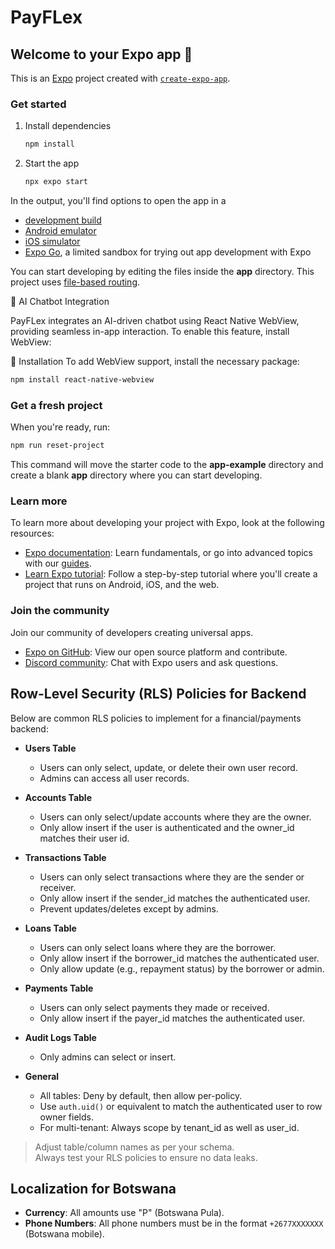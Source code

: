 # PayFLex

## Welcome to your Expo app 👋

This is an [Expo](https://expo.dev) project created with [`create-expo-app`](https://www.npmjs.com/package/create-expo-app).

### Get started

1. Install dependencies

   ```bash
   npm install
   ```

2. Start the app

   ```bash
   npx expo start
   ```

In the output, you'll find options to open the app in a

- [development build](https://docs.expo.dev/develop/development-builds/introduction/)
- [Android emulator](https://docs.expo.dev/workflow/android-studio-emulator/)
- [iOS simulator](https://docs.expo.dev/workflow/ios-simulator/)
- [Expo Go](https://expo.dev/go), a limited sandbox for trying out app development with Expo

You can start developing by editing the files inside the **app** directory. This project uses [file-based routing](https://docs.expo.dev/router/introduction).

💬 AI Chatbot Integration

PayFLex integrates an AI-driven chatbot using React Native WebView, providing seamless in-app interaction. To enable this feature, install WebView:

🚀 Installation
To add WebView support, install the necessary package:

```bash
npm install react-native-webview
```

### Get a fresh project

When you're ready, run:

```bash
npm run reset-project
```

This command will move the starter code to the **app-example** directory and create a blank **app** directory where you can start developing.

### Learn more

To learn more about developing your project with Expo, look at the following resources:

- [Expo documentation](https://docs.expo.dev/): Learn fundamentals, or go into advanced topics with our [guides](https://docs.expo.dev/guides).
- [Learn Expo tutorial](https://docs.expo.dev/tutorial/introduction/): Follow a step-by-step tutorial where you'll create a project that runs on Android, iOS, and the web.

### Join the community

Join our community of developers creating universal apps.

- [Expo on GitHub](https://github.com/expo/expo): View our open source platform and contribute.
- [Discord community](https://chat.expo.dev): Chat with Expo users and ask questions.

## Row-Level Security (RLS) Policies for Backend

Below are common RLS policies to implement for a financial/payments backend:

- **Users Table**
  - Users can only select, update, or delete their own user record.
  - Admins can access all user records.

- **Accounts Table**
  - Users can only select/update accounts where they are the owner.
  - Only allow insert if the user is authenticated and the owner_id matches their user id.

- **Transactions Table**
  - Users can only select transactions where they are the sender or receiver.
  - Only allow insert if the sender_id matches the authenticated user.
  - Prevent updates/deletes except by admins.

- **Loans Table**
  - Users can only select loans where they are the borrower.
  - Only allow insert if the borrower_id matches the authenticated user.
  - Only allow update (e.g., repayment status) by the borrower or admin.

- **Payments Table**
  - Users can only select payments they made or received.
  - Only allow insert if the payer_id matches the authenticated user.

- **Audit Logs Table**
  - Only admins can select or insert.

- **General**
  - All tables: Deny by default, then allow per-policy.
  - Use `auth.uid()` or equivalent to match the authenticated user to row owner fields.
  - For multi-tenant: Always scope by tenant_id as well as user_id.

> Adjust table/column names as per your schema.  
> Always test your RLS policies to ensure no data leaks.

## Localization for Botswana

- **Currency**: All amounts use "P" (Botswana Pula).
- **Phone Numbers**: All phone numbers must be in the format `+2677XXXXXXX` (Botswana mobile).

